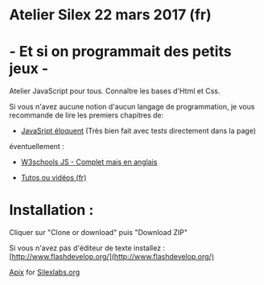 ﻿# Atelier Silex  22 mars 2017  (fr)
#  - Et si on programmait des petits jeux -  

Atelier JavaScript pour tous.
Connaître les bases d'Html et Css.  

Si vous n'avez aucune notion d'aucun langage de programmation, je vous recommande de lire les premiers chapitres de:
* [JavaSript éloquent](https://fr.eloquentjavascript.net/contents.html) 	(Très bien fait avec tests directement dans la page)  

éventuellement :
* [W3schools JS - Complet mais en anglais](https://www.w3schools.com/js/) 	

* [Tutos ou vidéos (fr)](http://pierre-giraud.com/javascript/cours-complet/javascript-presentation.php) 
	
# Installation : 
Cliquer sur "Clone or download" puis "Download ZIP"

Si vous n'avez pas d'éditeur de texte installez : [http://www.flashdevelop.org/](http://www.flashdevelop.org/)

[Apix](http://www.pixaline.net/) for [Silexlabs.org](http://www.silexlabs.org/)